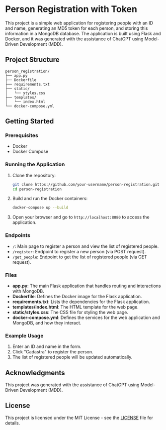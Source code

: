 
# Person Registration with Token

This project is a simple web application for registering people with an ID and name, generating an MD5 token for each person, and storing this information in a MongoDB database. The application is built using Flask and Docker, and it was generated with the assistance of ChatGPT using Model-Driven Development (MDD).

## Project Structure

```
person_registration/
├── app.py
├── Dockerfile
├── requirements.txt
├── static/
│   └── styles.css
├── templates/
│   └── index.html
└── docker-compose.yml
```

## Getting Started

### Prerequisites

- Docker
- Docker Compose

### Running the Application

1. Clone the repository:

   ```bash
   git clone https://github.com/your-username/person-registration.git
   cd person-registration
   ```

2. Build and run the Docker containers:

   ```bash
   docker-compose up --build
   ```

3. Open your browser and go to `http://localhost:8080` to access the application.

### Endpoints

- `/`: Main page to register a person and view the list of registered people.
- `/register`: Endpoint to register a new person (via POST request).
- `/get_people`: Endpoint to get the list of registered people (via GET request).

### Files

- **app.py**: The main Flask application that handles routing and interactions with MongoDB.
- **Dockerfile**: Defines the Docker image for the Flask application.
- **requirements.txt**: Lists the dependencies for the Flask application.
- **templates/index.html**: The HTML template for the web page.
- **static/styles.css**: The CSS file for styling the web page.
- **docker-compose.yml**: Defines the services for the web application and MongoDB, and how they interact.

### Example Usage

1. Enter an ID and name in the form.
2. Click "Cadastra" to register the person.
3. The list of registered people will be updated automatically.

## Acknowledgments

This project was generated with the assistance of ChatGPT using Model-Driven Development (MDD).

## License

This project is licensed under the MIT License - see the [LICENSE](LICENSE) file for details.
